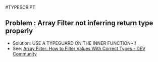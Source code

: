 #TYPESCRIPT

## Problem : Array Filter not inferring return type properly

- Solution: USE A TYPEGUARD ON THE INNER FUNCTION~!!
- See:
  [Array Filter: How to Filter Values With Correct Types - DEV Community](https://dev.to/zirkelc/how-to-filter-values-type-safely-29jj#)
